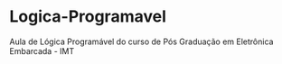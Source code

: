 Logica-Programavel
==================

Aula de Lógica Programável do curso de Pós Graduação em Eletrônica Embarcada - IMT

